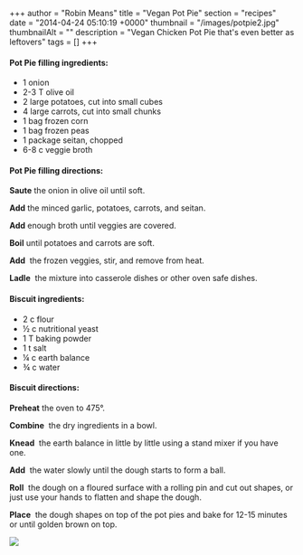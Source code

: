 +++
author = "Robin Means"
title = "Vegan Pot Pie"
section = "recipes"
date = "2014-04-24 05:10:19 +0000"
thumbnail = "/images/potpie2.jpg"
thumbnailAlt = ""
description = "Vegan Chicken Pot Pie that's even better as leftovers"
tags = []
+++

#### Pot Pie filling ingredients:

- 1 onion
- 2-3 T olive oil
- 2 large potatoes, cut into small cubes
- 4 large carrots, cut into small chunks
- 1 bag frozen corn
- 1 bag frozen peas
- 1 package seitan, chopped
- 6-8 c veggie broth

#### Pot Pie filling directions:

**Saute** the onion in olive oil until soft.

**Add** the minced garlic, potatoes, carrots, and seitan.

**Add** enough broth until veggies are covered.

**Boil** until potatoes and carrots are soft.

**Add** &nbsp;the frozen veggies, stir, and remove from heat.

**Ladle** &nbsp;the mixture into casserole dishes or other oven safe dishes.



#### Biscuit ingredients:

- 2 c flour
- ½&nbsp;c nutritional yeast
- 1 T baking powder
- 1 t salt
- ¼&nbsp;c earth balance
- ¾ c water

#### Biscuit directions:

**Preheat** the oven to 475°.

**Combine** &nbsp;the dry ingredients in a bowl.

**Knead** &nbsp;the earth balance in little by little using a stand mixer if you have one.

**Add** &nbsp;the water slowly until the dough starts to form a ball.

**Roll** &nbsp;the dough on a floured surface with a rolling pin and cut out shapes, or just use your hands to flatten and shape the dough.

**Place** &nbsp;the dough shapes on top of the pot pies and bake for 12-15 minutes or until golden brown on top.

![](/images/potpie1.jpg)


